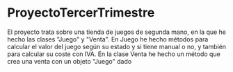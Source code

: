 # ProyectoTercerTrimestre

El proyecto trata sobre una tienda de juegos de segunda mano, en la que he hecho las
clases "Juego" y "Venta". En Juego he hecho métodos para calcular el valor del juego
según su estado y si tiene manual o no, y también para calcular su coste con IVA.
En la clase Venta he hecho un método que crea una venta con un objeto "Juego" dado